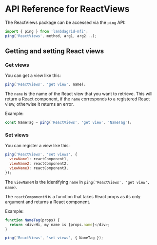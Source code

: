 # API Reference for ReactViews

The ReactViews package can be accessed via the `ping` API:

```javascript
import { ping } from 'lambdagrid-mfi';
ping('ReactViews', method, arg1, arg2...);
```

## Getting and setting React views

### Get views

You can get a view like this:

```javascript
ping('ReactViews', 'get view', name);
```

The `name` is the name of the React view that you want to retrieve. This will return a React component, if the `name` corresponds to a registered React view, otherwise it returns an error.

Example:

```javascript
const NameTag = ping('ReactViews', 'get view', 'NameTag');
```

### Set views

You can register a view like this:

```javascript
ping('ReactViews', 'set views', {
  viewName1: reactComponent1,
  viewName2: reactComponent2,
  viewName3: reactComponent3,
});
```

The `viewNameN` is the identifying `name` in `ping('ReactViews', 'get view', name)`.

The `reactComponentN` is a function that takes React props as its only argument and returns a React component.

Example:

```javascript
function NameTag(props) {
  return <div>Hi, my name is {props.name}</div>;
}

ping('ReactViews', 'set views', { NameTag });
```
